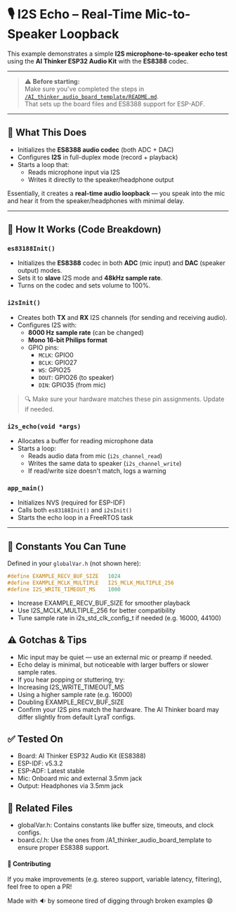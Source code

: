 # 🎙️ I2S Echo – Real-Time Mic-to-Speaker Loopback

This example demonstrates a simple **I2S microphone-to-speaker echo test** using the **AI Thinker ESP32 Audio Kit** with the **ES8388** codec.

---

> ⚠️ **Before starting:**  
> Make sure you've completed the steps in  
> [`/AI_thinker_audio_board_template/README.md`](../README.md).  
> That sets up the board files and ES8388 support for ESP-ADF.

---

## 🧠 What This Does

- Initializes the **ES8388 audio codec** (both ADC + DAC)
- Configures **I2S** in full-duplex mode (record + playback)
- Starts a loop that:
  - Reads microphone input via I2S
  - Writes it directly to the speaker/headphone output

Essentially, it creates a **real-time audio loopback** — you speak into the mic and hear it from the speaker/headphones with minimal delay.

---

## 🔧 How It Works (Code Breakdown)

### `es83188Init()`

- Initializes the **ES8388** codec in both **ADC** (mic input) and **DAC** (speaker output) modes.
- Sets it to **slave** I2S mode and **48kHz sample rate**.
- Turns on the codec and sets volume to 100%.

### `i2sInit()`

- Creates both **TX** and **RX** I2S channels (for sending and receiving audio).
- Configures I2S with:
  - **8000 Hz sample rate** (can be changed)
  - **Mono 16-bit Philips format**
  - GPIO pins:
    - `MCLK`: GPIO0
    - `BCLK`: GPIO27
    - `WS`: GPIO25
    - `DOUT`: GPIO26 (to speaker)
    - `DIN`: GPIO35 (from mic)

> 🔍 Make sure your hardware matches these pin assignments. Update if needed.

### `i2s_echo(void *args)`

- Allocates a buffer for reading microphone data
- Starts a loop:
  - Reads audio data from mic (`i2s_channel_read`)
  - Writes the same data to speaker (`i2s_channel_write`)
  - If read/write size doesn't match, logs a warning

### `app_main()`

- Initializes NVS (required for ESP-IDF)
- Calls both `es83188Init()` and `i2sInit()`
- Starts the echo loop in a FreeRTOS task

---

## 📌 Constants You Can Tune

Defined in your `globalVar.h` (not shown here):

```c
#define EXAMPLE_RECV_BUF_SIZE   1024
#define EXAMPLE_MCLK_MULTIPLE   I2S_MCLK_MULTIPLE_256
#define I2S_WRITE_TIMEOUT_MS    1000
```
- Increase EXAMPLE_RECV_BUF_SIZE for smoother playback
- Use I2S_MCLK_MULTIPLE_256 for better compatibility
- Tune sample rate in i2s_std_clk_config_t if needed (e.g. 16000, 44100)

## ⚠️ Gotchas & Tips
* Mic input may be quiet — use an external mic or preamp if needed.
* Echo delay is minimal, but noticeable with larger buffers or slower sample rates.
* If you hear popping or stuttering, try:
* Increasing I2S_WRITE_TIMEOUT_MS
* Using a higher sample rate (e.g. 16000)
* Doubling EXAMPLE_RECV_BUF_SIZE
* Confirm your I2S pins match the hardware. The AI Thinker board may differ slightly from default LyraT configs.

## ✅ Tested On
* Board: AI Thinker ESP32 Audio Kit (ES8388)
* ESP-IDF: v5.3.2
* ESP-ADF: Latest stable
* Mic: Onboard mic and external 3.5mm jack
* Output: Headphones via 3.5mm jack

## 🧩 Related Files
* globalVar.h: Contains constants like buffer size, timeouts, and clock configs.
* board.c/.h: Use the ones from /A1_thinker_audio_board_template to ensure proper ES8388 support.

#### 🙌 Contributing
If you make improvements (e.g. stereo support, variable latency, filtering), feel free to open a PR!

Made with 🔉 by someone tired of digging through broken examples 😄
